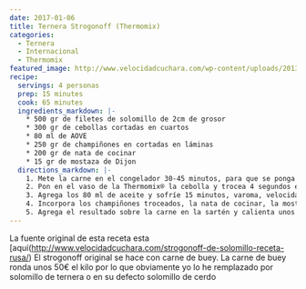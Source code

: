 ```yaml
---
date: 2017-01-06
title: Ternera Strogonoff (Thermomix)
categories:
  - Ternera
  - Internacional
  - Thermomix
featured_image: http://www.velocidadcuchara.com/wp-content/uploads/2013/10/Strogonoff-de-solomillo-delicioso.jpg
recipe:
  servings: 4 personas
  prep: 15 minutes
  cook: 65 minutes
  ingredients_markdown: |-
    * 500 gr de filetes de solomillo de 2cm de grosor
    * 300 gr de cebollas cortadas en cuartos
    * 80 ml de AOVE
    * 250 gr de champiñones en cortadas en láminas
    * 200 gr de nata de cocinar
    * 15 gr de mostaza de Dijon
  directions_markdown: |-
    1. Mete la carne en el congelador 30-45 minutos, para que se ponga dura y puedas cortarla en filetes alargados y finitos más fácilmente o en bastones. Corta y saltea en una sartén con 2 cucharadas de AOVE. La carne quedará doradita. Echa un poco de sal. Reserva en la sartén con su jugo.
    2. Pon en el vaso de la Thermomix® la cebolla y trocea 4 segundos en velocidad 4.
    3. Agrega los 80 ml de aceite y sofríe 15 minutos, varoma, velocidad cuchara sin cubilete. Escurre la cebolla con la ayuda del cestillo para retirar la grasa y vuelve a introducir la cebolla pochada en el vaso.
    4. Incorpora los champiñones troceados, la nata de cocinar, la mostaza, la sal y la pimienta. Programa 5 minutos, Varoma, velocidad cuchara.
    5. Agrega el resultado sobre la carne en la sartén y calienta unos minutos para que esté en su punto. Delicioso.
---
```

La fuente original de esta receta esta [aquí(http://www.velocidadcuchara.com/strogonoff-de-solomillo-receta-rusa/)
El strogonoff original se hace con carne de buey. La carne de buey ronda unos 50€ el kilo por lo que obviamente yo lo he remplazado por solomillo de ternera o en su defecto solomillo de cerdo